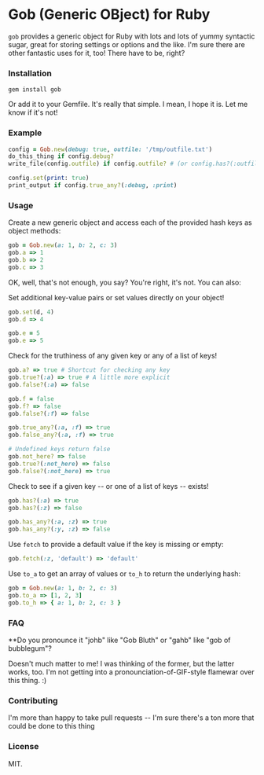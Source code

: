 # Gob (Generic OBject) for Ruby
`gob` provides a generic object for Ruby with lots and lots of yummy syntactic sugar, great for storing settings or options and the like. I'm sure there are other fantastic uses for it, too! There have to be, right?

### Installation
`gem install gob`

Or add it to your Gemfile. It's really that simple. I mean, I hope it is. Let me know if it's not!

### Example
```ruby
config = Gob.new(debug: true, outfile: '/tmp/outfile.txt')
do_this_thing if config.debug?
write_file(config.outfile) if config.outfile? # (or config.has?(:outfile))

config.set(print: true)
print_output if config.true_any?(:debug, :print)
```

### Usage
Create a new generic object and access each of the provided hash keys as object methods:
```ruby
gob = Gob.new(a: 1, b: 2, c: 3)
gob.a => 1
gob.b => 2
gob.c => 3
```

OK, well, that's not enough, you say? You're right, it's not. You can also:

Set additional key-value pairs or set values directly on your object!
```ruby
gob.set(d, 4)
gob.d => 4

gob.e = 5
gob.e => 5
```

Check for the truthiness of any given key or any of a list of keys!
```ruby
gob.a? => true # Shortcut for checking any key
gob.true?(:a) => true # A little more explicit
gob.false?(:a) => false

gob.f = false
gob.f? => false
gob.false?(:f) => false

gob.true_any?(:a, :f) => true
gob.false_any?(:a, :f) => true

# Undefined keys return false
gob.not_here? => false
gob.true?(:not_here) => false
gob.false?(:not_here) => true
```

Check to see if a given key -- or one of a list of keys -- exists!
```ruby
gob.has?(:a) => true
gob.has?(:z) => false

gob.has_any?(:a, :z) => true
gob.has_any?(:y, :z) => false
```

Use `fetch` to provide a default value if the key is missing or empty:
```ruby
gob.fetch(:z, 'default') => 'default'
```

Use `to_a` to get an array of values or `to_h` to return the underlying hash:
```ruby
gob = Gob.new(a: 1, b: 2, c: 3)
gob.to_a => [1, 2, 3]
gob.to_h => { a: 1, b: 2, c: 3 }
```

### FAQ
**Do you pronounce it "johb" like "Gob Bluth" or "gahb" like "gob of bubblegum"?

Doesn't much matter to me! I was thinking of the former, but the latter works, too. I'm not getting into a pronounciation-of-GIF-style flamewar over this thing. :)

### Contributing
I'm more than happy to take pull requests -- I'm sure there's a ton more that could be done to this thing

### License
MIT.
